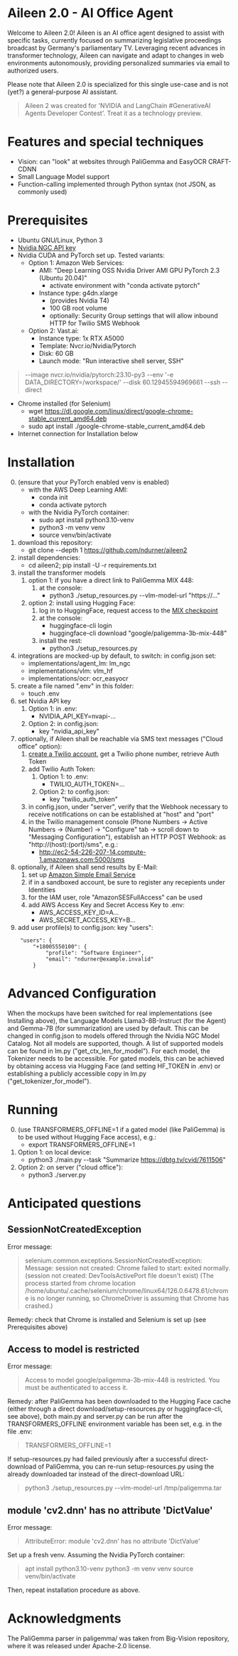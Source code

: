 # Aileen 2.0 - AI Office Agent
Welcome to Aileen 2.0! Aileen is an AI office agent designed to assist with specific tasks, currently focused on summarizing legislative proceedings broadcast by Germany's parliamentary TV. Leveraging recent advances in transformer technology, Aileen can navigate and adapt to changes in web environments autonomously, providing personalized summaries via email to authorized users.

Please note that Aileen 2.0 is specialized for this single use-case and is not (yet?) a general-purpose AI assistant.

> Aileen 2 was created for 'NVIDIA and LangChain #GenerativeAI Agents Developer Contest'. Treat it as a technology preview.

# Features and special techniques
* Vision: can "look" at websites through PaliGemma and EasyOCR CRAFT-CDNN
* Small Language Model support
* Function-calling implemented through Python syntax (not JSON, as commonly used)

# Prerequisites
- Ubuntu GNU/Linux, Python 3
- [Nvidia NGC API key](https://docs.nvidia.com/ai-enterprise/deployment-guide-spark-rapids-accelerator/0.1.0/appendix-ngc.html)
- Nvidia CUDA and PyTorch set up. Tested variants:
    - Option 1: Amazon Web Services:
        * AMI: "Deep Learning OSS Nvidia Driver AMI GPU PyTorch 2.3 (Ubuntu 20.04)"
            * activate environment with "conda activate pytorch"
        * Instance type: g4dn.xlarge
            * (provides Nvidia T4)
            * 100 GB root volume
            * optionally: Security Group settings that will allow inbound HTTP for Twilio SMS Webhook
    - Option 2: Vast.ai:
        * Instance type: 1x RTX A5000
        * Template: Nvcr.io/Nvidia/Pytorch
        * Disk: 60 GB
        * Launch mode: "Run interactive shell server, SSH"
> --image nvcr.io/nvidia/pytorch:23.10-py3 --env '-e DATA_DIRECTORY=/workspace/' --disk 60.12945594969661 --ssh --direct

- Chrome installed (for Selenium)
    * wget https://dl.google.com/linux/direct/google-chrome-stable_current_amd64.deb
    * sudo apt install ./google-chrome-stable_current_amd64.deb
- Internet connection for Installation below

# Installation
0. (ensure that your PyTorch enabled venv is enabled)
    * with the AWS Deep Learning AMI:
        * conda init
        * conda activate pytorch
    * with the Nvidia PyTorch container:
        * sudo apt install python3.10-venv
        * python3 -m venv venv
        * source venv/bin/activate
1. download this repository:
    * git clone --depth 1 https://github.com/ndurner/aileen2
2. install dependencies:
    * cd aileen2; pip install -U -r requirements.txt
3. install the transformer models
    1. option 1: if you have a direct link to PaliGemma MIX 448:
        1. at the console:
            * python3 ./setup_resources.py --vlm-model-url "https://..."
    2. option 2: install using Hugging Face:
        1. log in to HuggingFace, request access to the [MIX checkpoint](https://huggingface.co/google/paligemma-3b-mix-448)
        2. at the console:
            * huggingface-cli login 
            * huggingface-cli download "google/paligemma-3b-mix-448"
        3. install the rest:
            * python3 ./setup_resources.py
4. integrations are mocked-up by default, to switch: in config.json set:
    * implementations/agent_lm: lm_ngc
    * implementations/vlm: vlm_hf
    * implementations/ocr: ocr_easyocr
5. create a file named ".env" in this folder:
    * touch .env
6. set Nvidia API key
    1. Option 1: in .env:
        * NVIDIA_API_KEY=nvapi-...
    2. Option 2: in config.json:
        * key "nvidia_api_key"
7. optionally, if Aileen shall be reachable via SMS text messages ("Cloud office" option):
    1. [create a Twilio account](https://www.twilio.com/try-twilio), get a Twilio phone number, retrieve Auth Token
    2. add Twilio Auth Token:
        1. Option 1: to .env:
            * TWILIO_AUTH_TOKEN=...
        2. Option 2: to config.json:
            * key "twilio_auth_token"
    3. in config.json, under "server", verify that the Webhook necessary to receive notifications on can be established at "host" and "port"
    4. in the Twilio management console (Phone Numbers -> Active Numbers -> (Number) -> "Configure" tab -> scroll down to "Messaging Configuration"), establish an HTTP POST Webhook: as "http://(host):(port)/sms", e.g.:
        * http://ec2-54-226-207-14.compute-1.amazonaws.com:5000/sms
8. optionally, if Aileen shall send results by E-Mail:
    1. set up [Amazon Simple Email Service](https://aws.amazon.com/de/ses/)
    2. if in a sandboxed account, be sure to register any recepients under Identities
    3. for the IAM user, role "AmazonSESFullAccess" can be used
    4. add AWS Access Key and Secret Access Key to .env:
        * AWS_ACCESS_KEY_ID=A...
        * AWS_SECRET_ACCESS_KEY=B...
9. add user profile(s) to config.json: key "users":
```
    "users": {
        "+18005550100": {
            "profile": "Software Engineer",
            "email": "ndurner@example.invalid"
        }
```

# Advanced Configuration
When the mockups have been switched for real implementations (see Installing above), the Language Models Llama3-8B-Instruct (for the Agent) and Gemma-7B (for summarization) are used by default. This can be changed in config.json to models offered through the Nvidia NGC Model Catalog. Not all models are supported, though. A list of supported models can be found in lm.py ("get_ctx_len_for_model"). For each model, the Tokenizer needs to be accessible. For gated models, this can be achieved by obtaining access via Hugging Face (and setting HF_TOKEN in .env) or establishing a publicly accessible copy in lm.py ("get_tokenizer_for_model").

# Running
0. (use TRANSFORMERS_OFFLINE=1 if a gated model (like PaliGemma) is to be used without Hugging Face access), e.g.:
    * export TRANSFORMERS_OFFLINE=1
1. Option 1: on local device:
    * python3 ./main.py --task "Summarize https://dbtg.tv/cvid/7611506"
2. Option 2: on server ("cloud office"):
    * python3 ./server.py

# Anticipated questions
## SessionNotCreatedException
Error message:
> selenium.common.exceptions.SessionNotCreatedException: Message: session not created: Chrome failed to start: exited normally.
  (session not created: DevToolsActivePort file doesn't exist)
  (The process started from chrome location /home/ubuntu/.cache/selenium/chrome/linux64/126.0.6478.61/chrome is no longer running, so ChromeDriver is assuming that Chrome has crashed.)

Remedy: check that Chrome is installed and Selenium is set up (see Prerequisites above)

## Access to model is restricted
Error message:
> Access to model google/paligemma-3b-mix-448 is restricted. You must be authenticated to access it.

Remedy: after PaliGemma has been downloaded to the Hugging Face cache (either through a direct download/setup-resources.py or huggingface-cli, see above),
both main.py and server.py can be run after the TRANSFORMERS_OFFLINE environment variable has been set, e.g. in the file .env:
> TRANSFORMERS_OFFLINE=1

If setup-resources.py had failed previously after a successful direct-download of PaliGemma, you can re-run
setup-resources.py using the already downloaded tar instead of the direct-download URL:
> python3 ./setup_resources.py --vlm-model-url /tmp/paligemma.tar

## module 'cv2.dnn' has no attribute 'DictValue'
Error message:
> AttributeError: module 'cv2.dnn' has no attribute 'DictValue'

Set up a fresh venv. Assuming the Nvidia PyTorch container:
> apt install python3.10-venv
python3 -m venv venv
source venv/bin/activate

Then, repeat installation procedure as above.

# Acknowledgments
The PaliGemma parser in paligemma/ was taken from Big-Vision repository, where it was released under Apache-2.0 license.
